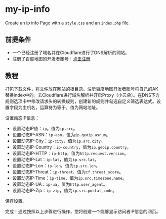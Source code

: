 # my-ip-info

Create an ip info Page with a `style.css` and an `index.php` file.

## 前提条件

- 一个已经注册了域名并在Cloudflare进行了DNS解析的网站。
- 注册了百度地图的开发者账号！[点击注册](https://lbsyun.baidu.com/index.php?title=jspopularGL)


## 教程

打包下载文件，将文件放在网站的根目录。注册百度地图开发者账号将自己的AK替换index中的。去Cloudflare进行域名解析并开启Proxy（小云朵）。在DNS下方规则选项卡中修改请求头的转换规则，创建新的规则并勾选自定义筛选表达式。设置字段为主机名，运算符为等于，值为网站地址。

设置动态IP信息：
- 设置动态IP值：`ip`，值为`ip.src`。
- 设置动态IP-ASN：`ip-asn`，值为`ip.geoip.asnum`。
- 设置动态IP-City：`ip-city`，值为`ip.src.city`。
- 设置动态IP-Country：`ip-country`，值为`ip.geoip.country`。
- 设置动态IP-HTTP：`ip-http`，值为`http.request.version`。
- 设置动态IP-Lat：`ip-lat`，值为`ip.src.lat`。
- 设置动态IP-Lon：`ip-lon`，值为`ip.src.lon`。
- 设置动态IP-Threat：`ip-threat`，值为`cf.threat_score`。
- 设置动态IP-Time：`ip-time`，值为`ip.src.timezone.name`。
- 设置动态IP-UA：`ip-ua`，值为`http.user_agent`。
- 设置动态IP-Zip：`ip-zip`，值为`ip.src.postal_code`。

保存设置。

完成！通过按照以上步骤进行操作，您将创建一个能够显示访问者IP信息的网页。
